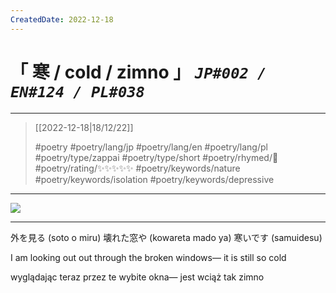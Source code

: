 ```yaml
---
CreatedDate: 2022-12-18
---
```

# &#12300; 寒 / cold / zimno &#12301; *`JP#002 / EN#124 / PL#038`*

---

> [[2022-12-18|18/12/22]]
> 
> #poetry 
> #poetry/lang/jp #poetry/lang/en #poetry/lang/pl 
> #poetry/type/zappai #poetry/type/short 
> #poetry/rhymed/🔴 
> #poetry/rating/✨✨✨✨✨ 
> #poetry/keywords/nature #poetry/keywords/isolation #poetry/keywords/depressive 

---

![](https://w.wallhaven.cc/full/wy/wallhaven-wyvq66.jpg)

---

外を見る (soto o miru)
壊れた窓や (kowareta mado ya)
寒いです (samuidesu)

I am looking out
out through the broken windows—
it is still so cold

wyglądając teraz
przez te wybite okna—
jest wciąż tak zimno